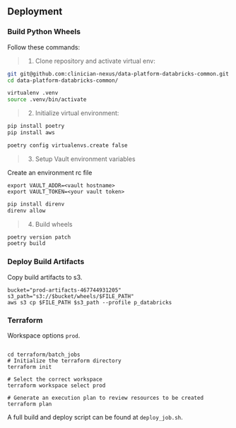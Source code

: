 ## Deployment

### Build Python Wheels
Follow these commands:

> 1) Clone repository and activate virtual env:
```bash
git git@github.com:clinician-nexus/data-platform-databricks-common.git
cd data-platform-databricks-common/

virtualenv .venv
source .venv/bin/activate
```
> 2) Initialize virtual environment:
```bash
pip install poetry
pip install aws

poetry config virtualenvs.create false
```

> 3) Setup Vault environment variables

Create an environment rc file
```
export VAULT_ADDR=<vault hostname>
export VAULT_TOKEN=<your vault token>
```

```bash
pip install direnv
direnv allow
```

> 4) Build wheels
```bash
poetry version patch
poetry build
```

### Deploy Build Artifacts
Copy build artifacts to s3.
```
bucket="prod-artifacts-467744931205"
s3_path="s3://$bucket/wheels/$FILE_PATH"
aws s3 cp $FILE_PATH $s3_path --profile p_databricks
```


### Terraform
Workspace options `prod`.
```shell

cd terraform/batch_jobs
# Initialize the terraform directory
terraform init

# Select the correct workspace
terraform workspace select prod

# Generate an execution plan to review resources to be created
terraform plan
```

A full build and deploy script can be found at `deploy_job.sh`. 